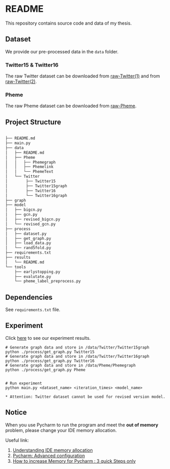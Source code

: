 # README

This repository contains source code and data of my thesis.

## Dataset

We provide our pre-processed data in the `data` folder.

### Twitter15 & Twitter16
 
The raw Twitter dataset can be downloaded from [raw-Twitter(1)](https://www.dropbox.com/s/46r50ctrfa0ur1o/rumdect.zip?dl=0) 
and from [raw-Twitter(2)](https://www.dropbox.com/s/7ewzdrbelpmrnxu/rumdetect2017.zip?dl=0&file_subpath=%2Frumor_detection_acl2017).


### Pheme

The raw Pheme dataset can be downloaded from [raw-Pheme](https://figshare.com/articles/dataset/PHEME_dataset_of_rumours_and_non-rumours/4010619).


## Project Structure

``` txt

├── README.md
├── main.py
├── data
│   ├── README.md
│   ├── Pheme
│   │   ├── Phemegraph
│   │   ├── Phemelink
│   │   └── PhemeText
│   └── Twitter
│        ├── Twitter15
│        ├── Twitter15graph
│        ├── Twitter16
│        └── Twitter16graph
├── graph
├── model
│   ├── bigcn.py
│   ├── gcn.py
│   ├── revised_bigcn.py
│   └── revised_gcn.py
├── process
│   ├── dataset.py
│   ├── get_graph.py
│   ├── load_data.py
│   └── rand5fold.py
├── requirements.txt
├── results
│   └── README.md
└── tools
    ├── earlystopping.py
    ├── evalutate.py
    └── pheme_label_preprocess.py

```


## Dependencies

See `requirements.txt` file.


## Experiment

Click [here](./results) to see our experiment results.

```
# Generate graph data and store in /data/Twitter/Twitter15graph
python ./process/get_graph.py Twitter15
# Generate graph data and store in /data/Twitter/Twitter16graph
python ./process/get_graph.py Twitter16
# Generate graph data and store in /data/Pheme/Phemegraph
python ./process/get_graph.py Pheme


# Run experiment
python main.py <dataset_name> <iteration_times> <model_name>

* Attention: Twitter dataset cannot be used for revised version model.
```


## Notice

When you use Pycharm to run the program and meet the **out of memory** problem, please change your IDE memory allocation.

Useful link:

1. [Understanding IDE memory allocation](https://intellij-support.jetbrains.com/hc/en-us/articles/360018776919-Understanding-IDE-memory-allocation-)
2. [Pycharm: Advanced configuration](https://www.jetbrains.com/help/pycharm/tuning-the-ide.html)
3. [How to increase Memory for Pycharm : 3 quick Steps only](https://www.datasciencelearner.com/how-to-increase-memory-for-pycharm/)




